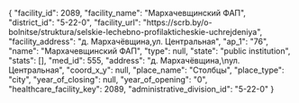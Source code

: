 {
    "facility_id": 2089,
    "facility_name": "Мархачевщинский ФАП",
    "district_id": "5-22-0",
    "facility_url": "https:\/\/scrb.by\/o-bolnitse\/struktura\/selskie-lechebno-profilakticheskie-uchrejdeniya",
    "facility_address": "д. Мархачёвщина,ул. Центральная",
    "ap_1": "76",
    "name": "Мархачевщинский ФАП",
    "type": null,
    "state": "public institution",
    "stats": [],
    "med_id": 555,
    "address": "д. Мархачёвщина,\nул. Центральная",
    "coord_x_y": null,
    "place_name": "Столбцы",
    "place_type": "city",
    "year_of_closing": null,
    "year_of_opening": "0",
    "healthcare_facility_key": 2089,
    "administrative_division_id": "5-22-0"
}